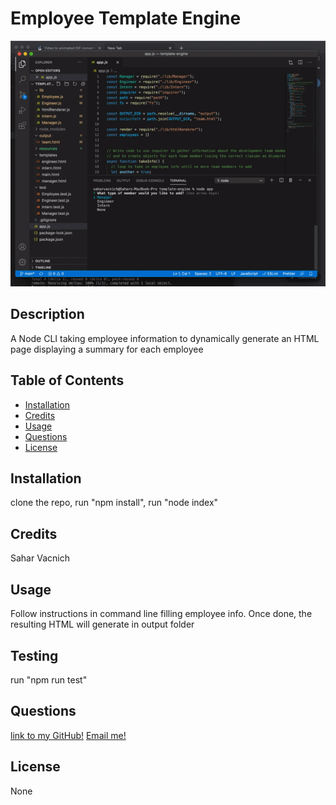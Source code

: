 # Employee Template Engine
  ![Alt Text](resources/walkthrough.gif)


  ## Description
  A Node CLI taking employee information to dynamically generate an HTML page displaying a summary for each employee


  ## Table of Contents
  - [Installation](#Installation)
  - [Credits](#Credits)
  - [Usage](#Usage)
  - [Questions](#Questions)
  - [License](#License)


  ## Installation
  clone the repo, run "npm install", run "node index"


  ## Credits
  Sahar Vacnich


  ## Usage
  Follow instructions in command line filling employee info. Once done, the resulting HTML will generate in output folder


  ## Testing
  run "npm run test"


  ## Questions
  [link to my GitHub!](https://github.com/saharVac)
  [Email me!](mailto:vcsahar@gmail.com)
  


  ## License
  None

